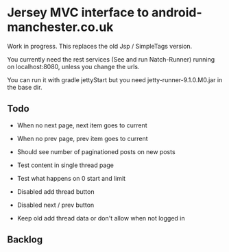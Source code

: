 Jersey MVC interface to android-manchester.co.uk
================================================
 
Work in progress. This replaces the old Jsp / SimpleTags version.

You currently need the rest services (See and run Natch-Runner) running on localhost:8080, unless you change the urls.

You can run it with gradle jettyStart but you need jetty-runner-9.1.0.M0.jar in the base dir.

Todo
-----
* When no next page, next item goes to current
* When no prev page, prev item goes to current
* Should see number of paginationed posts on new posts

* Test content in single thread page
* Test what happens on 0 start and limit
* Disabled add thread button
* Disabled next / prev button
* Keep old add thread data or don't allow when not logged in

Backlog
-------
